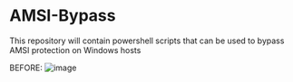 # AMSI-Bypass
This repository will contain powershell scripts that can be used to bypass AMSI protection on Windows hosts



BEFORE:
![image](https://github.com/paulpierce34/AMSI-Bypass/assets/33561650/8ca17206-f188-42d6-a9e4-f2c5c2e1ea9b)

